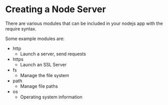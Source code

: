 # Creating a Node Server

There are various modules that can be included in your nodejs app with the require syntax.

Some example modules are: 

- http 
  - Launch a server, send requests
- https
  - Launch an SSL Server
- fs
  - Manage the file system
- path 
  - Manage file paths 
- os 
  - Operating system information